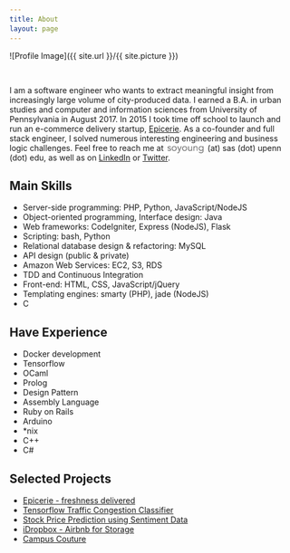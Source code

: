 ```yaml
---
title: About
layout: page
---
```

![Profile Image]({{ site.url }}/{{ site.picture }})

<p style="padding-top:30px;">I am a software engineer who wants to extract meaningful insight from increasingly large volume of city-produced data. I earned a B.A. in urban studies and computer and information sciences from University of Pennsylvania in August 2017. In 2015 I took time off school to launch and run an e-commerce delivery startup, <a href="http://www.epicerie.kr">Epicerie</a>. As a co-founder and full stack engineer, I solved numerous interesting engineering and business logic challenges. Feel free to reach me at <img style="height:20px; width:auto; display: inline-block; margin-bottom: -7px;" src="/assets/images/yosoy.png"/> (at) sas (dot) upenn (dot) edu, as well as on <a href="linkedin.com/soyoungpark05">LinkedIn</a> or <a href="twitter.com/soyoung_park">Twitter</a>. </p>

<h2>Main Skills</h2>

<ul class="skill-list">
	<li>Server-side programming: PHP, Python, JavaScript/NodeJS</li>
	<li>Object-oriented programming, Interface design: Java</li>
	<li>Web frameworks: CodeIgniter, Express (NodeJS), Flask</li>
	<li>Scripting: bash, Python</li>
	<li>Relational database design &amp; refactoring: MySQL</li>
	<li>API design (public &amp; private)</li>
	<li>Amazon Web Services: EC2, S3, RDS</li>
	<li>TDD and Continuous Integration</li>
	<li>Front-end: HTML, CSS, JavaScript/jQuery</li>
	<li>Templating engines: smarty (PHP), jade (NodeJS)</li>
	<li>C</li>
</ul>

<h2>Have Experience</h2>

<ul class="skill-list">
	<li>Docker development</li>
	<li>Tensorflow</li>
	<li>OCaml</li>
	<li>Prolog</li>
	<li>Design Pattern</li>
	<li>Assembly Language</li>
	<li>Ruby on Rails</li>
	<li>Arduino</li>
	<li>*nix</li>
	<li>C++</li>
	<li>C#</li>
</ul>

<h2>Selected Projects</h2>

<ul>
	<li><a href="http://epicerie.kr">Epicerie - freshness delivered</a></li>
	<li><a href="../tensorflow-traffic-congestion">Tensorflow Traffic Congestion Classifier</a></li>
	<li><a href="https://devpost.com/software/hackmit-stock-price-prediction">Stock Price Prediction using Sentiment Data</a></li>
	<li><a href="https://devpost.com/software/idropbox-048ri5">iDropbox - Airbnb for Storage</a></li>
	<li><a href="https://devpost.com/software/campus-couture">Campus Couture</a></li>
</ul>
